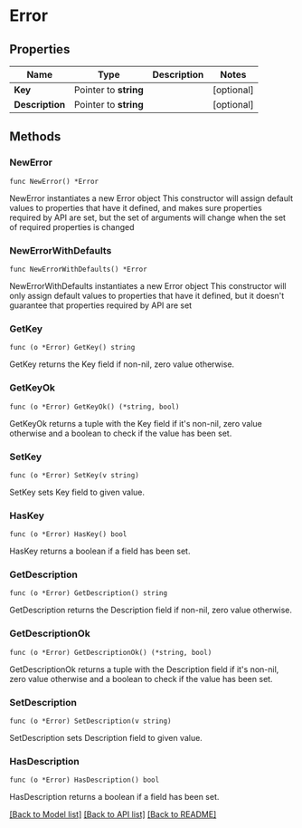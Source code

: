 # Error

## Properties

Name | Type | Description | Notes
------------ | ------------- | ------------- | -------------
**Key** | Pointer to **string** |  | [optional] 
**Description** | Pointer to **string** |  | [optional] 

## Methods

### NewError

`func NewError() *Error`

NewError instantiates a new Error object
This constructor will assign default values to properties that have it defined,
and makes sure properties required by API are set, but the set of arguments
will change when the set of required properties is changed

### NewErrorWithDefaults

`func NewErrorWithDefaults() *Error`

NewErrorWithDefaults instantiates a new Error object
This constructor will only assign default values to properties that have it defined,
but it doesn't guarantee that properties required by API are set

### GetKey

`func (o *Error) GetKey() string`

GetKey returns the Key field if non-nil, zero value otherwise.

### GetKeyOk

`func (o *Error) GetKeyOk() (*string, bool)`

GetKeyOk returns a tuple with the Key field if it's non-nil, zero value otherwise
and a boolean to check if the value has been set.

### SetKey

`func (o *Error) SetKey(v string)`

SetKey sets Key field to given value.

### HasKey

`func (o *Error) HasKey() bool`

HasKey returns a boolean if a field has been set.

### GetDescription

`func (o *Error) GetDescription() string`

GetDescription returns the Description field if non-nil, zero value otherwise.

### GetDescriptionOk

`func (o *Error) GetDescriptionOk() (*string, bool)`

GetDescriptionOk returns a tuple with the Description field if it's non-nil, zero value otherwise
and a boolean to check if the value has been set.

### SetDescription

`func (o *Error) SetDescription(v string)`

SetDescription sets Description field to given value.

### HasDescription

`func (o *Error) HasDescription() bool`

HasDescription returns a boolean if a field has been set.


[[Back to Model list]](../README.md#documentation-for-models) [[Back to API list]](../README.md#documentation-for-api-endpoints) [[Back to README]](../README.md)


